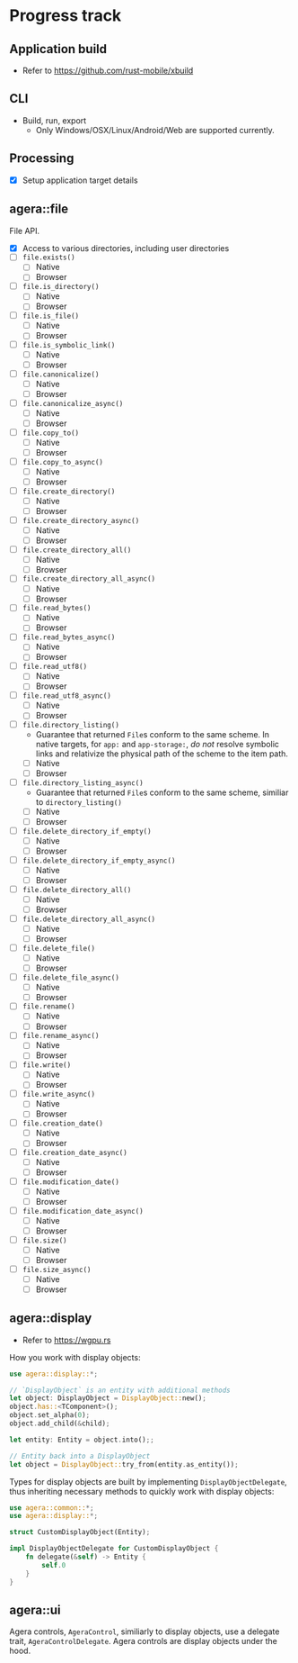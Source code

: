# Progress track

## Application build

- Refer to https://github.com/rust-mobile/xbuild

## CLI

- Build, run, export
  - Only Windows/OSX/Linux/Android/Web are supported currently.

## Processing

- [x] Setup application target details

## agera::file

File API.

- [x] Access to various directories, including user directories
- [ ] `file.exists()`
  - [ ] Native
  - [ ] Browser
- [ ] `file.is_directory()`
  - [ ] Native
  - [ ] Browser
- [ ] `file.is_file()`
  - [ ] Native
  - [ ] Browser
- [ ] `file.is_symbolic_link()`
  - [ ] Native
  - [ ] Browser
- [ ] `file.canonicalize()`
  - [ ] Native
  - [ ] Browser
- [ ] `file.canonicalize_async()`
  - [ ] Native
  - [ ] Browser
- [ ] `file.copy_to()`
  - [ ] Native
  - [ ] Browser
- [ ] `file.copy_to_async()`
  - [ ] Native
  - [ ] Browser
- [ ] `file.create_directory()`
  - [ ] Native
  - [ ] Browser
- [ ] `file.create_directory_async()`
  - [ ] Native
  - [ ] Browser
- [ ] `file.create_directory_all()`
  - [ ] Native
  - [ ] Browser
- [ ] `file.create_directory_all_async()`
  - [ ] Native
  - [ ] Browser
- [ ] `file.read_bytes()`
  - [ ] Native
  - [ ] Browser
- [ ] `file.read_bytes_async()`
  - [ ] Native
  - [ ] Browser
- [ ] `file.read_utf8()`
  - [ ] Native
  - [ ] Browser
- [ ] `file.read_utf8_async()`
  - [ ] Native
  - [ ] Browser
- [ ] `file.directory_listing()`
  - Guarantee that returned `File`s conform to the same scheme. In native targets, for `app:` and `app-storage:`, *do not* resolve symbolic links and relativize the physical path of the scheme to the item path.
  - [ ] Native
  - [ ] Browser
- [ ] `file.directory_listing_async()`
  - Guarantee that returned `File`s conform to the same scheme, similiar to `directory_listing()`
  - [ ] Native
  - [ ] Browser
- [ ] `file.delete_directory_if_empty()`
  - [ ] Native
  - [ ] Browser
- [ ] `file.delete_directory_if_empty_async()`
  - [ ] Native
  - [ ] Browser
- [ ] `file.delete_directory_all()`
  - [ ] Native
  - [ ] Browser
- [ ] `file.delete_directory_all_async()`
  - [ ] Native
  - [ ] Browser
- [ ] `file.delete_file()`
  - [ ] Native
  - [ ] Browser
- [ ] `file.delete_file_async()`
  - [ ] Native
  - [ ] Browser
- [ ] `file.rename()`
  - [ ] Native
  - [ ] Browser
- [ ] `file.rename_async()`
  - [ ] Native
  - [ ] Browser
- [ ] `file.write()`
  - [ ] Native
  - [ ] Browser
- [ ] `file.write_async()`
  - [ ] Native
  - [ ] Browser
- [ ] `file.creation_date()`
  - [ ] Native
  - [ ] Browser
- [ ] `file.creation_date_async()`
  - [ ] Native
  - [ ] Browser
- [ ] `file.modification_date()`
  - [ ] Native
  - [ ] Browser
- [ ] `file.modification_date_async()`
  - [ ] Native
  - [ ] Browser
- [ ] `file.size()`
  - [ ] Native
  - [ ] Browser
- [ ] `file.size_async()`
  - [ ] Native
  - [ ] Browser

## agera::display

- Refer to https://wgpu.rs

How you work with display objects:

```rust
use agera::display::*;

// `DisplayObject` is an entity with additional methods
let object: DisplayObject = DisplayObject::new();
object.has::<TComponent>();
object.set_alpha(0);
object.add_child(&child);

let entity: Entity = object.into();;

// Entity back into a DisplayObject
let object = DisplayObject::try_from(entity.as_entity());
```

Types for display objects are built by implementing `DisplayObjectDelegate`, thus inheriting necessary methods to quickly work with display objects:

```rust
use agera::common::*;
use agera::display::*;

struct CustomDisplayObject(Entity);

impl DisplayObjectDelegate for CustomDisplayObject {
    fn delegate(&self) -> Entity {
        self.0
    }
}
```

## agera::ui

Agera controls, `AgeraControl`, similiarly to display objects, use a delegate trait, `AgeraControlDelegate`. Agera controls are display objects under the hood.